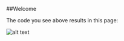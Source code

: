 ##Welcome

The code you see above results in this page:

![alt text](https://github.com/Jp-bruno/FrontendMentorChallenge1/blob/116f31f0f0d19b99f921fbffaef7ebc53d1acb52/print.PNG)
